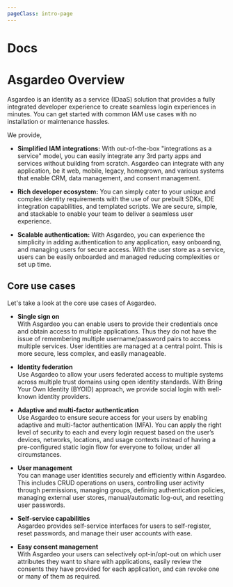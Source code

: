 ```yaml
---
pageClass: intro-page
---
```

# Docs

# Asgardeo Overview

Asgardeo is an identity as a service (IDaaS) solution that provides a fully integrated developer experience to create
 seamless login experiences in minutes. You can get started with common IAM use cases with no installation or 
 maintenance hassles. 

We provide,
* **Simplified IAM integrations:** With out-of-the-box "integrations as a service" model, you can easily integrate 
any 3rd party apps and services without building from scratch. Asgardeo can integrate with any application, be it 
web, mobile, legacy, homegrown, and various systems that enable CRM, data management, and consent management.
  
* **Rich developer ecosystem:** You can simply cater to your unique and complex identity requirements with the use of
 our prebuilt SDKs, IDE integration capabilities, and templated scripts. We are secure, simple, and stackable to 
 enable your team to deliver a seamless user experience.
 
* **Scalable authentication:** With Asgardeo, you can experience the simplicity in adding authentication to any 
application, easy onboarding, and managing users for secure access. With the user store as a service, users can be 
easily onboarded and managed reducing complexities or set up time.

## Core use cases

Let's take a look at the core use cases of Asgardeo.

* **Single sign on**  
With Asgardeo you can enable users to provide their credentials once and obtain access to multiple applications. Thus
 they do not have the issue of remembering multiple username/password pairs to access multiple services. User 
 identities are managed at a central point. This is more secure, less complex, and easily manageable.
                                
* **Identity federation**  
Use Asgardeo to allow your users federated access to multiple systems across multiple trust domains using open 
identity standards. With Bring Your Own Identity (BYOID) approach, we provide social login with well-known identity 
providers.
                              
* **Adaptive and multi-factor authentication**  
Use Asgardeo to ensure secure access for your users by enabling adaptive and multi-factor authentication (MFA). You 
can apply the right level of security to each and every login request based on the user’s devices, networks, 
locations, and usage contexts instead of having a pre-configured static login flow for everyone to follow, under all 
circumstances.
  
* **User management**  
You can manage user identities securely and efficiently within Asgardeo. This includes CRUD operations on users, 
controlling user activity through permissions, managing groups, defining authentication policies, managing external 
user stores, manual/automatic log-out, and resetting user passwords.
        
* **Self-service capabilities**  
Asgardeo provides self-service interfaces for users to self-register, reset passwords, and manage their user accounts
 with ease.
  
* **Easy consent management**  
With Asgardeo your users can selectively opt-in/opt-out on which user attributes they want to share with applications, 
easily review the consents they have provided for each application, and can revoke one or many of them as required.
